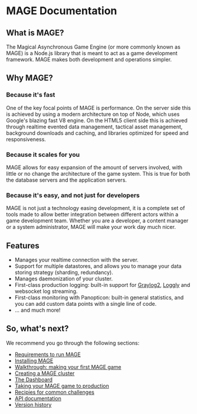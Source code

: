 # MAGE Documentation

## What is MAGE?

The Magical Asynchronous Game Engine (or more commonly known as MAGE) is a Node.js library that is
meant to act as a game development framework. MAGE makes both development and operations simpler.

## Why MAGE?

### Because it's fast

One of the key focal points of MAGE is performance. On the server side this is achieved by using a
modern architecture on top of Node, which uses Google's blazing fast V8 engine. On the HTML5
client side this is achieved through realtime evented data management, tactical asset management,
background downloads and caching, and libraries optimized for speed and responsiveness.

### Because it scales for you

MAGE allows for easy expansion of the amount of servers involved, with little or no change the
architecture of the game system. This is true for both the database servers and the application
servers.

### Because it's easy, and not just for developers

MAGE is not just a technology easing development, it is a complete set of tools made to allow better
integration between different actors within a game development team. Whether you are a developer, a
content manager or a system administrator, MAGE will make your work day much nicer.

## Features

* Manages your realtime connection with the server.
* Support for multiple datastores, and allows you to manage your data storing strategy (sharding, redundancy).
* Manages daemonization of your cluster.
* First-class production logging: built-in support for [Graylog2](http://graylog2.com), [Loggly](http://www.loggly.com) and websocket log streaming.
* First-class monitoring with Panopticon: built-in general statistics, and you can add custom data points with a single line of code.
* ... and much more!

## So, what's next?

We recommend you go through the following sections:

* [Requirements to run MAGE](./docs/Requirements.md)
* [Installing MAGE](./docs/Install.md)
* [Walkthrough: making your first MAGE game](./docs/walkthrough/Readme.md)
* [Creating a MAGE cluster](./docs/walkthrough-cluster/Readme.md)
* [The Dashboard](./docs/dashboard/Readme.md)
* [Taking your MAGE game to production](./docs/production/Readme.md)
* [Recipies for common challenges](./docs/recipies/Readme.md)
* [API documentation](./docs/api/Readme.md)
* [Version history](./History.md)
